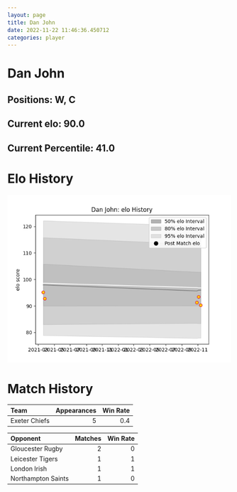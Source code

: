 ```yaml
---  
layout: page  
title: Dan John  
date: 2022-11-22 11:46:36.450712  
categories: player  
---
```

# Dan John

## Positions: W, C

## Current elo: 90.0

## Current Percentile: 41.0

# Elo History


![elo history](history_DanJohn.png)
# Match History


| Team          |   Appearances |   Win Rate |
|:--------------|--------------:|-----------:|
| Exeter Chiefs |             5 |        0.4 |

| Opponent           |   Matches |   Win Rate |
|:-------------------|----------:|-----------:|
| Gloucester Rugby   |         2 |          0 |
| Leicester Tigers   |         1 |          1 |
| London Irish       |         1 |          1 |
| Northampton Saints |         1 |          0 |